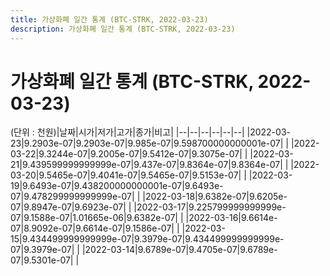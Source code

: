 ```yaml
---
title: 가상화폐 일간 통계 (BTC-STRK, 2022-03-23)
description: 가상화폐 일간 통계 (BTC-STRK, 2022-03-23)
---
```


가상화폐 일간 통계 (BTC-STRK, 2022-03-23)
===

(단위 : 천원)|날짜|시가|저가|고가|종가|비고|
|--|--|--|--|--|--|
|2022-03-23|9.2903e-07|9.2903e-07|9.985e-07|9.598700000000001e-07|    |
|2022-03-22|9.3244e-07|9.2005e-07|9.5412e-07|9.3075e-07|    |
|2022-03-21|9.439599999999999e-07|9.437e-07|9.8364e-07|9.8364e-07|    |
|2022-03-20|9.5465e-07|9.4041e-07|9.5465e-07|9.5153e-07|    |
|2022-03-19|9.6493e-07|9.438200000000001e-07|9.6493e-07|9.478299999999999e-07|    |
|2022-03-18|9.6382e-07|9.6205e-07|9.8947e-07|9.6923e-07|    |
|2022-03-17|9.225799999999999e-07|9.1588e-07|1.01665e-06|9.6382e-07|    |
|2022-03-16|9.6614e-07|8.9092e-07|9.6614e-07|9.1586e-07|    |
|2022-03-15|9.434499999999999e-07|9.3979e-07|9.434499999999999e-07|9.3979e-07|    |
|2022-03-14|9.6789e-07|9.4705e-07|9.6789e-07|9.5301e-07|    |
